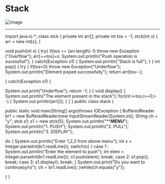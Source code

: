 # Stack
![image](https://user-images.githubusercontent.com/97290356/169874743-b90dee3f-9868-4ed5-9574-7c125cfff509.png)
************************************************************************************************************************************************************************
import java.io.*;
class stck
{
private int arr[];
private int tos = -1;
stck(int x)
{
arr = new int[x];
}

void push(int x)
{
try{
if(tos == (arr.length)-1)
throw new Exception ("Overflow");
arr[++tos]=x;
System.out.println("Push operation is sucessfull");
}
catch(Exception o1)
{
System.out.println("Stack is full");
}
}
int pop()
{
try
{
if(tos<0)
throw new Exception("Underflow");
System.out.println("Element poped successfully");
return arr[tos--];

}
catch(Exception o1)
{
       
System.out.print("Underflow");
return -1;
}
}
void display()
{
System.out.println("The element present in the stack");
for(int i=tos;i>=0;i--)
{
System.out.println(arr[i]);
}
}
}
public class stack {

public static void main(String[] args)throws IOException
{
BufferedReader br1 = new BufferedReader(new InputStreamReader(System.in));
String ch = "y";
stck s1;
s1 = new stck(5);
System.out.println("***********MENU*********");
System.out.println("1. PUSH");
System.out.println("2. PULL");
System.out.println("3. DISPLAY");

do
{
System.out.println("Enter 1,2,3 from above menu");
int x = Integer.parseInt(br1.readLine());
switch(x)
{
case 1 : System.out.println("Enter the element to push");
        int elem =  Integer.parseInt(br1.readLine());
        s1.push(elem);
        break;
case 2: s1.pop();
       break;
case 3: s1.display();
       break;
}
System.out.print("Do you want to continue(y/n)");
ch = br1.readLine();
}while(ch.equals("y"));

}
}
